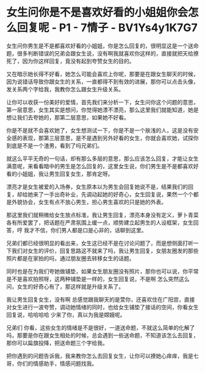 # 女生问你是不是喜欢好看的小姐姐你会怎么回复呢 - P1 - 7情子 - BV1Ys4y1K7G7

女生问你男生是不是都喜欢好看的小姐姐，你是怎么回复的，很明显这是一个送命题，很多判断错误的兄弟会跟女生说，没有啊我就喜欢你这样的，直接就把天给撩死了，因为你这样回复，竟没有起到夸赞女生的目的。

又在暗示她长得不好看，她怎么可能会喜欢上你呢，那要是在跟女生聊天的时候，因为说错话导致你跟女生的关系，一直都得不到有效的进展，那你可以点击头像，发关系两个字给我，我教你怎么跟女生升级关系。

让你可以收获一份美好的爱情，首先我们来分析一下，女生问你这个问题的意思，第一层意思，女生其实是想问，你觉得她漂不漂亮，那么这里我们就能知道，她是想让我们去夸她的，那第二层意思，如果她不好看。

你是不是就不会喜欢她了，女生想测试一下，你是不是一个肤浅的人，这是没有安全感的表现，那第三层意思，是不是遇到另外好看的女生，你就会喜欢她，试探你到底是不是一个渣男，看到了吗兄弟们。

就这么平平无奇的一句话，却有那么多层的意思，那么应该怎么回复，才能让女生满意呢，来看看暗中的男生是怎么回复的，这里女生说，你们男生是不是都喜欢好看的小姐姐，我让男生回复女生，那肯定呀。

漂亮才是女生被爱的入场券，女生原本以为男生会回复她说不是，结果我们的回复，却给她来了一手出奇补业，先调动起她的好奇心，女生回复说，果然一个个都是外貌协会，女生有点不放心男生，担心男生喜欢的只是她的外表。

那这里我们就稍微给女生放点标准，我让男生回复，漂亮本身没有定义，萝卜青菜各有所爱罢了，把话题在严肃氛围上缓一点，顺势建立起男生的人设框架，女生回答，哼 我才不信，你们男人都是口是心非的，话聊到这里。

兄弟们都已经很明显的看出来，女生这已经不是在讨论问题了，而是想侧面打听一下我们对女生的评价，回复思路这不就来了吗，我让男生回复，女朋友圈发的那些照片都是在家拍的吗，通过朋友圈去转移女生的话题。

同时也是在为我们夸她做铺垫，如果女生朋友圈没有照片，那你也可以说，你平常是不是喜欢拍照呀，这两种铺垫是一样的，女生回复说，不是啊 怎么突然这么问，女生的好奇心有了，那这样就是升级关系了。

我让男生回复女生，没有啊 总感觉跟我聊天的是萱你，还喜欢住在广阳宫，直接对女生进行一波夸赞，调动她情绪的同时，也给女生铺垫了接话的空间，你看女生回复说，哈哈哈哈 少来了你，真以为我是嫦娥呢。

兄弟们 你看，这些女生的情绪是不是很好，一道送命题，不就这么简单的化解了吗，那要是你在跟女生相处的时候，总会遇到一些送命题，不知道该怎么去回复，那你可以扁旗投降，把送命题三个字给我。

把你遇到的问题告诉我，我来教你怎么去回复女生，让你可以撩她心痒痒，我是七哥，你们的情感助手，情感问题找我。